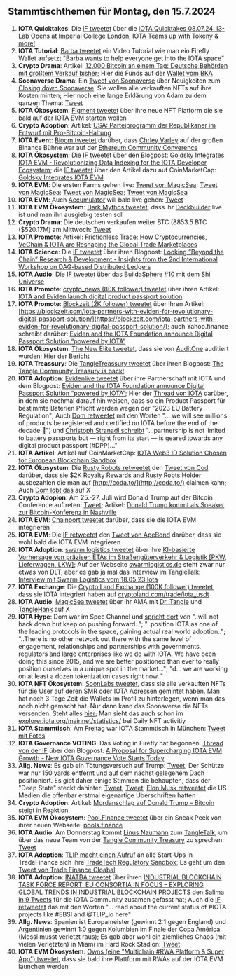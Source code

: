 ## Stammtischthemen für Montag, den 15.7.2024

1. **IOTA Quicktakes**: Die [IF tweetet]() über die [IOTA Quicktakes 08.07.24: I3-Lab Opens at Imperial College London, IOTA Teams up with Tokeny & more!](https://www.youtube.com/watch?v=GWNstiigS2U)
2. **IOTA Tutorial**: [Barba tweetet](https://x.com/Barba_ffm/status/1810372548577935689) ein Video Tutorial wie man ein Firefly Wallet aufsetzt "Barba wants to help everyone get into the IOTA space"
3. **Crypto Drama**: Artikel: [12.000 Bitcoin an einem Tag: Deutsche Behörden mit größtem Verkauf bisher](https://www.btc-echo.de/schlagzeilen/12-000-bitcoin-deutsche-behoerden-mit-groesstem-verkauf-bisher-187884/); Hier die Funds auf der [Wallet vom BKA](https://platform.arkhamintelligence.com/explorer/entity/germany)
4. **Soonaverse Drama**: Ein [Tweet von Soonaverse](https://x.com/soon_labs/status/1810474682875044124) über Neuigkeiten zum [Closing down Soonaverse](https://github.com/soonaverse/app/issues/182#issuecomment-2215800788). Sie wollen alle verkauften NFTs auf ihre Kosten minten; Hier noch eine lange Erklärung von Adam zu dem ganzen Thema: [Tweet](https://x.com/adam_unchained/status/1810354751579570402)
5. **IOTA Ökosystem**: [Figment tweetet](https://x.com/figment_nfts/status/1810339431343390930) über ihre neue NFT Platform die sie bald auf der IOTA EVM starten wollen
6. **Crypto Adoption**: Artikel: [USA: Parteiprogramm der Republikaner im Entwurf mit Pro-Bitcoin-Haltung](https://www.blocktrainer.de/blog/usa-parteiprogramm-der-republikaner-bitcoin)
7. **IOTA Event**: [Bloom tweetet](https://x.com/bloomwalletio/status/1810644345059672295) darüber, dass [Chrley Varley](https://x.com/c_varley) auf der großen Binance Bühne war auf der [Ethereum Community Converence](https://x.com/EthCC)
8. **IOTA Ökosystem**: Die [IF tweetet](https://x.com/iota/status/1810660181828657271) über den Blogpost: [Goldsky Integrates IOTA EVM - Revolutionizing Data Indexing for the IOTA Developer Ecosystem](https://blog.iota.org/goldsky-integrates-iota-evm/); die [IF tweetet](https://x.com/iota/status/1811822839873339539) über den Artikel dazu auf CoinMarketCap: [Goldsky Integrates IOTA EVM](https://coinmarketcap.com/community/articles/668ce8f08ed49016bd325fa2/)
9. **IOTA EVM**: Die ersten Farms gehen live: [Tweet von MagicSea](https://x.com/MagicSeaDEX/status/1810909314845904951); [Tweet von MagicSea](https://x.com/MagicSeaDEX/status/1810947071396213221); [Tweet von MagicSea](https://x.com/MagicSeaDEX/status/1810779254076113383); [Tweet von MagicSea](https://x.com/MagicSeaDEX/status/1811268445264076896)
10. **IOTA EVM**: Auch [Accumulator](https://x.com/ACCU_DeFi) will bald live gehen: [Tweet](https://x.com/ACCU_DeFi/status/1810684537287934246)
11. **IOTA EVM Ökosystem**: [Dark Mythos tweetet](https://x.com/DarkMythosIOTA/status/1810956439155859485), dass ihr [Deckbuilder](https://explorer.dark-mythos.com/decks) live ist und man ihn ausgiebig testen soll
12. **Crypto Drama**: Die deutschen verkaufen weiter BTC (8853.5 BTC ($520.17M) am Mittwoch: [Tweet](https://x.com/hoss_crypto/status/1810998072207421707)
13. **IOTA Promote**: Artikel: [Frictionless Trade: How Cryptocurrencies, VeChain & IOTA are Reshaping the Global Trade Marketplaces](https://chainaffairs.com/frictionless-trade-how-cryptocurrencies-vechain-iota-are-reshaping-the-global-trade-marketplaces/)
14. **IOTA Science**: Die [IF tweetet](https://x.com/iota/status/1811022567970337240) über ihren Blogpost: [Looking “Beyond the Chain” Research & Development - Insights from the 2nd International Workshop on DAG-based Distributed Ledgers](https://blog.iota.org/looking-beyond-the-chain/)
15. **IOTA Audio**: Die [IF tweetet](https://x.com/iota/status/1811052543167897683) über das [BuildaSphere #10 mit dem Shi Universe](https://x.com/iota/status/1811052543167897683)
16. **IOTA Promote**: [crypto_news (80K follower) tweetet](https://x.com/itscrypto_news/status/1811394522007363812) über ihren Artikel: [IOTA and Eviden launch digital product passport solution](https://crypto.news/iota-and-eviden-launch-digital-product-passport-solution/)
17. **IOTA Promote**: [Blockzeit (2K follower) tweetet](https://x.com/BlockzeitE/status/1811484297733566968) über ihren Artikel: [https://blockzeit.com/iota-partners-with-eviden-for-revolutionary-digital-passport-solution/](https://blockzeit.com/iota-partners-with-eviden-for-revolutionary-digital-passport-solution/); auch Yahoo.finance schreibt darüber: [Eviden and the IOTA Foundation announce Digital Passport Solution “powered by IOTA”](https://uk.finance.yahoo.com/news/eviden-iota-foundation-announce-digital-120000092.html?soc_src=social-sh&soc_trk=tw&tsrc=twtr)
18. **IOTA Ökosystem**: [The New Elite tweetet](https://x.com/TheNewElites_/status/1811359876167139521), dass sie von [AuditOne](https://x.com/auditone_dao) auditiert wurden; Hier der [Bericht](https://www.auditone.io/audit-report/the-new-elite)
19. **IOTA Treassury**: Die [TangleTreassury tweetet](https://x.com/TangleTreasury/status/1811367136327086193) über ihren Blogpost: [The Tangle Community Treasury is back!](https://medium.com/@tangletreasury_87751/the-tangle-community-treasury-is-back-d68f94dc8f02)
20. **IOTA Adoption**: [Evidenlive tweetet](https://x.com/Evidenlive/status/1811370327206703399) über ihre Partnerschaft mit IOTA und dem Blogpost: [Eviden and the IOTA Foundation announce Digital Passport Solution “powered by IOTA”](https://eviden.com/insights/press-releases/eviden-and-the-iota-foundation-announce-digital-passport-solution-powered-by-iota/); Hier der [Thread von IOTA](https://x.com/iota/status/1811373639196885350) darüber, in dem sie nochmal darauf hin weisen, dass so ein Product Passport für bestimmte Baterien Pflicht werden wegen der "2023 EU Battery Regulation"; Auch [Dom retweetet](https://x.com/DomSchiener/status/1811384848096858430) mit den Worten "... we will see millions of products be registered and certified on IOTA before the end of the decade 🚀") und [Christoph Stranadl schreibt](https://x.com/archimate/status/1811375316943667704) "...partnership is not limited to battery passports but — right from its start — is geared towards any digital product passport (#DPP)..."
21. **IOTA Artikel**: Artikel auf CoinMarketCap: [IOTA Web3 ID Solution Chosen for European Blockchain Sandbox](https://coinmarketcap.com/community/articles/666acae01883373089792239/)
22. **IOTA Ökosystem**: Die [Rusty Robots retweetet](https://x.com/RustyRobotCC/status/1811393761064190149) den [Tweet von Cod](https://x.com/coda_digital/status/1811392763897778284) darüber, dass sie $2K Royalty Rewards and Rusty Robts Holder ausbezahlen die man auf [http://coda.to/](http://coda.to/) claimen kann; Auch [Dom lobt das](https://x.com/DomSchiener/status/1811487349349478756) auf X
23. **Crypto Adopion**: Am 25.-27. Juli wird Donald Trump auf der Bitcoin Conference auftreten: [Tweet](https://x.com/blocktrainer/status/1811183422062170464); Artikel: [Donald Trump kommt als Speaker zur Bitcoin-Konferenz in Nashville](https://www.blocktrainer.de/blog/donald-trump-kommt-als-speaker-zur-bitcoin-konferenz-in-nashville)
24. **IOTA EVM**: [Chainport tweetet](https://x.com/chain_port/status/1811450665421439394) darüber, dass sie die IOTA EVM integrieren
25. **IOTA EVM**: Die [IF retweetet](https://x.com/iota/status/1811402365628469674) den [Tweet von ApeBond](https://x.com/ApeBond/status/1811384962332950759) darüber, dass sie wohl bald die IOTA EVM integrieren
26. **IOTA Adoption**: [swarm logistics tweetet](https://x.com/SwarmLogistics/status/1811431435083100385) über ihre [KI-basierte Vorhersage von präzisen ETAs im Straßengüterverkehr & Logistik [PKW, Lieferwagen, LKW]](https://www.youtube.com/watch?v=3qUXwVB_CxQ); Auf der Webseite [swarmlogistics.de](https://swarmlogistics.de/) steht zwar nur etwas von DLT, aber es gab ja mal das Interview im TangleTalk: [Interview mit Swarm Logistics vom 18.05.23 Iota](https://www.youtube.com/watch?v=DsXTIZid0Po)
27. **IOTA Exchange**: Die [Crypto Land Exchange (100K follower) tweetet](https://x.com/CryptoLandEx/status/1811378030658363755), dass sie IOTA integriert haben auf [cryptoland.com/trade/iota_usdt](https://www.cryptoland.com/trade/iota_usdt)
28. **IOTA Audio**: [MagicSea tweetet](https://x.com/MagicSeaDEX/status/1811653504194249087) über ihr AMA mit [Dr. Tangle](https://x.com/dr_tangle) und [TangleHank](https://x.com/TangleHank) auf X
29. **IOTA Hype**: Dom war im Spec Channel und [spricht dort](https://discord.com/channels/397872799483428865/738665041217323068/1261050426128859159) von "..will not back down but keep on pushing forward.."; "..position IOTA as one of the leading protocols in the space, gaining actual real world adoption.."; "..There is no other network out there with the same level of engagement, relationships and partnerships with governments, regulators and large enterprises like we do with IOTA. We have been doing this since 2015, and we are better positioned than ever to really position ourselves in a unique spot in the market..."; "d... we are working on at least a dozen tokenization cases right now.."
30. **IOTA NFT Ökosystem**: [SoonLabs tweetet](https://x.com/soon_labs/status/1811624307833078252), dass sie alle verkauften NFTs für die User auf deren SMR oder IOTA Adressen gemintet haben. Man hat noch 3 Tage Zeit die Wallets im Profil zu hinterlegen, wenn man das noch nicht gemacht hat. Nur dann kann das Soonaverse die NFTs versenden. Steht alles [hier](https://github.com/soonaverse/app/issues/182#issuecomment-2224298707); Man sieht das auch schon im [explorer.iota.org/mainnet/statistics/](https://explorer.iota.org/mainnet/statistics/) bei Daily NFT activitiy
31. **IOTA Stammtisch**: Am Freitag war IOTA Stammtisch in München: [Tweet mit Fotos](https://x.com/IotaMunchen/status/1812156082803855818)
32. **IOTA Governance VOTING**: Das Voting in Firefly hat begonnen. [Thread von der IF](https://x.com/iota/status/1811762449403592904) über den Blogpost: [A Proposal for Supercharging IOTA EVM Growth - New IOTA Governance Vote Starts Today](https://blog.iota.org/governance-vote-iota-evm-growth/)
33. **Allg. News**: Es gab ein Tötungsversuch auf Trump: [Tweet](https://x.com/thomashawk/status/1812250469978489096); Der Schütze war nur 150 yards entfernt und auf dem nächst gelegenem Dach positioniert. Es gibt daher einige Stimmen die behaupten, dass der "Deep State" steckt dahinter: [Tweet](https://x.com/ecker17/status/1812304861569945620), [Tweet](https://x.com/Geiger_Capital/status/1812273214711804326); [Elon Musk retweetet](https://x.com/elonmusk/status/1812603461722153037) die US Medien die offenbar erstmal eigenartige Überschriften hatten
34. **Crypto Adoption**: Artikel: [Mordanschlag auf Donald Trump – Bitcoin steigt in Reaktion](https://www.blocktrainer.de/blog/mordanschlag-auf-donald-trump-chaos-treibt-bitcoin-kurs)
35. **IOTA EVM Ökosystem**: [Pool.Finance tweetet](https://x.com/PoolsFinance/status/1811754681430900927) über ein Sneak Peek von ihrer neuen Webseite: [pools.finance](https://www.pools.finance/)
36. **IOTA Audio**: Am Donnerstag kommt [Linus Naumann](https://x.com/LinusNaumann) zum [TangleTalk](https://x.com/tangle_talk), um über das neue Team von der [Tangle Community Treasury](https://x.com/TangleTreasury) zu sprechen: [Tweet](https://x.com/tangle_talk/status/1812399517976719798)
37. **IOTA Adoption**: [TLIP macht einen Aufruf](https://x.com/TLIP_io/status/1811774835246170453) an alle Start-Ups in TradeFinance sich ihre [TradeTech Regulatory Sandbox]( https://www.tradetechglobal.org/sandbox); Es geht um den [Tweet von Trade Finance Gloabal](https://x.com/tradefinglobal/status/1811019203924881542)
38. **IOTA Adoption**: [INATBA tweetet](https://x.com/INATBA_org/status/1812450752578920817) über ihren [INDUSTRIAL BLOCKCHAIN TASK FORCE REPORT: EU CONSORTIA IN FOCUS – EXPLORING GLOBAL TRENDS IN INDUSTRIAL BLOCKCHAIN PROJECTS](https://inatba.org/reports/industrial-blockchain-task-force-report-eu-consortia-in-focus-exploring-global-trends-in-industrial-blockchain-projects/) den [Salima in 9 Tweets](https://x.com/Salimasbegum/status/1812543517341683867) für die IOTA Community zusamen gefasst hat; Auch die [IF retweetet](https://x.com/iota/status/1812758937067811259) das mit den Worten "... read about the current status of #IOTA projects like #EBSI and @TLIP_io here"
39. **Allg. News**: Spanien ist Europameister (gewinnt 2:1 gegen England) und Argentinien gewinnt 1:0 gegen Kolumbien im Finale der Copa América (Messi musst verletzt raus); Es gab aber wohl ein ziemliches Chaos (mit vielen Verletzten) in Miami im Hard Rock Stadion: [Tweet](https://x.com/LarryDJonesJr/status/1812662325901443101)
40. **IOTA EVM Ökosystem**: [Owns (eine "Multichain #RWA Platform & Super App") tweetet](https://x.com/OwnsInt/status/1812603659970056304), dass sie bald ihre Plattform mit RWAs auf der IOTA EVM launchen werden

